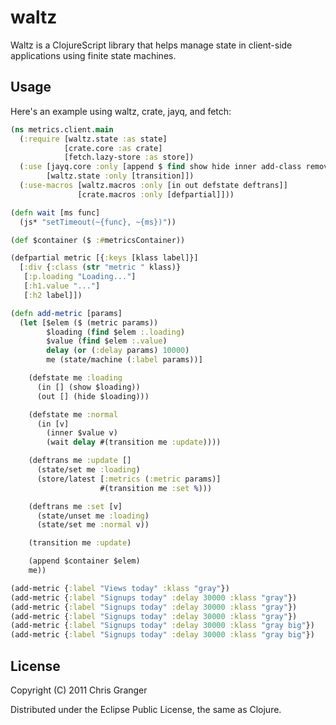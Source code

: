 # waltz

Waltz is a ClojureScript library that helps manage state in client-side applications using
finite state machines.

## Usage

Here's an example using waltz, crate, jayq, and fetch:

```clojure
(ns metrics.client.main
  (:require [waltz.state :as state]
            [crate.core :as crate]
            [fetch.lazy-store :as store])
  (:use [jayq.core :only [append $ find show hide inner add-class remove-class]]
        [waltz.state :only [transition]])
  (:use-macros [waltz.macros :only [in out defstate deftrans]]
               [crate.macros :only [defpartial]]))

(defn wait [ms func]
  (js* "setTimeout(~{func}, ~{ms})"))

(def $container ($ :#metricsContainer))

(defpartial metric [{:keys [klass label]}]
  [:div {:class (str "metric " klass)}
   [:p.loading "Loading..."]
   [:h1.value "..."]
   [:h2 label]])

(defn add-metric [params]
  (let [$elem ($ (metric params))
        $loading (find $elem :.loading)
        $value (find $elem :.value)
        delay (or (:delay params) 10000)
        me (state/machine (:label params))]

    (defstate me :loading 
      (in [] (show $loading))
      (out [] (hide $loading)))

    (defstate me :normal
      (in [v] 
        (inner $value v)
        (wait delay #(transition me :update))))

    (deftrans me :update []
      (state/set me :loading)
      (store/latest [:metrics (:metric params)] 
                    #(transition me :set %)))

    (deftrans me :set [v]
      (state/unset me :loading)
      (state/set me :normal v))

    (transition me :update)

    (append $container $elem)
    me))

(add-metric {:label "Views today" :klass "gray"})
(add-metric {:label "Signups today" :delay 30000 :klass "gray"})
(add-metric {:label "Signups today" :delay 30000 :klass "gray"})
(add-metric {:label "Signups today" :delay 30000 :klass "gray"})
(add-metric {:label "Signups today" :delay 30000 :klass "gray big"})
(add-metric {:label "Signups today" :delay 30000 :klass "gray big"})
```

## License

Copyright (C) 2011 Chris Granger

Distributed under the Eclipse Public License, the same as Clojure.
